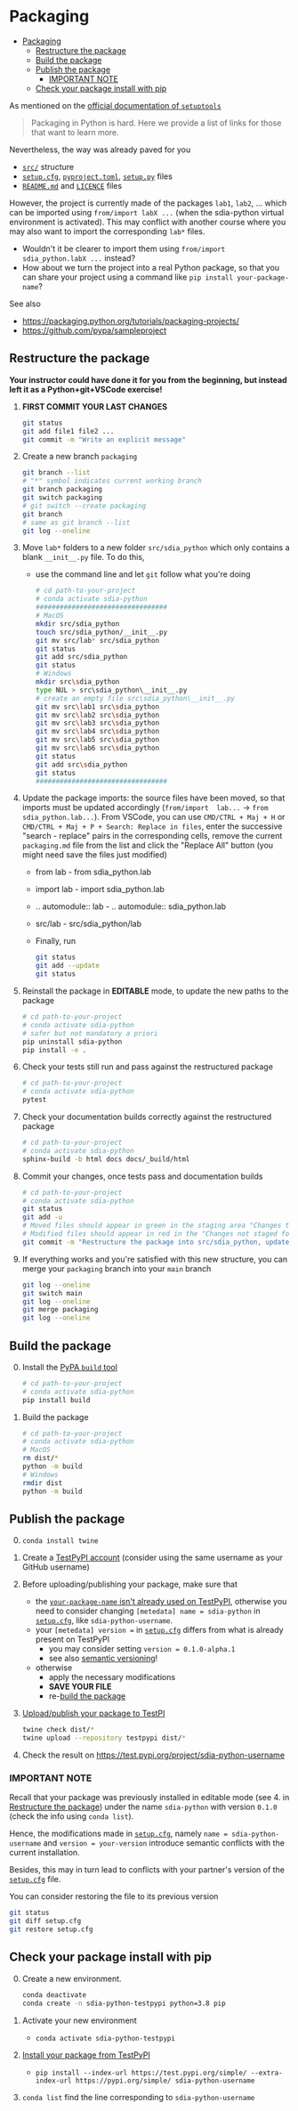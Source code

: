 # Packaging

- [Packaging](#packaging)
  - [Restructure the package](#restructure-the-package)
  - [Build the package](#build-the-package)
  - [Publish the package](#publish-the-package)
    - [IMPORTANT NOTE](#important-note)
  - [Check your package install with pip](#check-your-package-install-with-pip)

As mentioned on the [official documentation of `setuptools`](https://setuptools.pypa.io/en/latest/userguide/quickstart.html#resources-on-python-packaging)
> Packaging in Python is hard. Here we provide a list of links for those that want to learn more.

Nevertheless, the way was already paved for you

- [`src/`](../src/) structure
- [`setup.cfg`](../setup.cfg), [`pyproject.toml`](../pyproject.toml), [`setup.py`](../setup.py) files
- [`README.md`](../README.md) and [`LICENCE`](../LICENSE) files

However, the project is currently made of the packages `lab1`, `lab2`, ... which can be imported  using `from/import labX ...` (when the sdia-python virtual environment is activated).
This may conflict with another course where you may also want to import the corresponding `lab*` files.

- Wouldn't it be clearer to import them using `from/import sdia_python.labX ...` instead?
- How about we turn the project into a real Python package, so that you can share your project using  a command like `pip install your-package-name`?

See also

- <https://packaging.python.org/tutorials/packaging-projects/>
- <https://github.com/pypa/sampleproject>

## Restructure the package

**Your instructor could have done it for you from the beginning, but instead left it as a Python+git+VSCode exercise!**

1. **FIRST COMMIT YOUR LAST CHANGES**

    ```bash
    git status
    git add file1 file2 ...
    git commit -m "Write an explicit message"
    ```

2. Create a new branch `packaging`

    ```bash
    git branch --list
    # "*" symbol indicates current working branch
    git branch packaging
    git switch packaging
    # git switch --create packaging
    git branch
    # same as git branch --list
    git log --oneline
    ```

3. Move `lab*` folders to a new folder `src/sdia_python` which only contains a blank `__init__.py` file. To do this,

   - use the command line and let `git` follow what you're doing

      ```bash
      # cd path-to-your-project
      # conda activate sdia-python
      #################################
      # MacOS
      mkdir src/sdia_python
      touch src/sdia_python/__init__.py
      git mv src/lab* src/sdia_python
      git status
      git add src/sdia_python
      git status
      # Windows
      mkdir src\sdia_python
      type NUL > src\sdia_python\__init__.py
      # create an empty file src\sdia_python\__init__.py
      git mv src\lab1 src\sdia_python
      git mv src\lab2 src\sdia_python
      git mv src\lab3 src\sdia_python
      git mv src\lab4 src\sdia_python
      git mv src\lab5 src\sdia_python
      git mv src\lab6 src\sdia_python
      git status
      git add src\sdia_python
      git status
      #################################
      ```

4. Update the package imports: the source files have been moved, so that imports must be updated accordingly (`from/import  lab...` -> `from sdia_python.lab...`). From VSCode, you can use `CMD/CTRL + Maj + H` or `CMD/CTRL + Maj + P + Search: Replace in files`, enter the successive "search - replace" pairs in the corresponding cells, remove the current `packaging.md` file from the list and click the "Replace All" button (you might need save the files just modified)

   - from lab - from sdia_python.lab
   - import lab - import sdia_python.lab
   - .. automodule:: lab - .. automodule:: sdia_python.lab
   - src/lab - src/sdia_python/lab

   - Finally, run

        ```bash
        git status
        git add --update
        git status
        ```

5. Reinstall the package in **EDITABLE** mode, to update the new paths to the package

    ```bash
    # cd path-to-your-project
    # conda activate sdia-python
    # safer but not mandatory a priori
    pip uninstall sdia-python
    pip install -e .
    ```

6. Check your tests still run and pass against the restructured package

    ```bash
    # cd path-to-your-project
    # conda activate sdia-python
    pytest
    ```

7. Check your documentation builds correctly against the restructured package

    ```bash
    # cd path-to-your-project
    # conda activate sdia-python
    sphinx-build -b html docs docs/_build/html
    ```

8. Commit your changes, once tests pass and documentation builds

    ```bash
    # cd path-to-your-project
    # conda activate sdia-python
    git status
    git add -u
    # Moved files should appear in green in the staging area "Changes to be committed:"
    # Modified files should appear in red in the "Changes not staged for commit:"
    git commit -m "Restructure the package into src/sdia_python, update imports accordingly"
    ```

9. If everything works and you're satisfied with this new structure, you can merge your `packaging` branch into your `main` branch

    ```bash
    git log --oneline
    git switch main
    git log --oneline
    git merge packaging
    git log --oneline
    ```

## Build the package

0. Install the [PyPA `build` tool](https://pypa-build.readthedocs.io/en/latest/index.html)

    ```bash
    # cd path-to-your-project
    # conda activate sdia-python
    pip install build
    ```

1. Build the package

    ```bash
    # cd path-to-your-project
    # conda activate sdia-python
    # MacOS
    rm dist/*
    python -m build
    # Windows
    rmdir dist
    python -m build
    ```

## Publish the package

0. `conda install twine`
1. Create a [TestPyPI account](https://test.pypi.org/account/register/) (consider using the same username as your GitHub username)
2. Before uploading/publishing your package, make sure that
    - the [`your-package-name` isn't already used on TestPyPI](https://test.pypi.org/search/?q=package-name), otherwise you need to consider changing `[metedata] name = sdia-python` in [`setup.cfg`](../setup.cfg), like `sdia-python-username`.
    - your `[metedata] version =` in [`setup.cfg`](../setup.cfg) differs from what is already present on TestPyPI
      - you may consider setting `version = 0.1.0-alpha.1`
      - see also [semantic versioning](https://semver.org/)!
    - otherwise
      - apply the necessary modifications
      - **SAVE YOUR FILE**
      - re-[build the package](#build-the-package)
3. [Upload/publish your package to TestPI](https://packaging.python.org/tutorials/packaging-projects/#uploading-the-distribution-archives)

    ```bash
    twine check dist/*
    twine upload --repository testpypi dist/*
    ```

4. Check the result on <https://test.pypi.org/project/sdia-python-username>

### IMPORTANT NOTE

Recall that your package was previously installed in editable mode (see 4. in [Restructure the package](#restructure-the-package)) under the name `sdia-python` with version `0.1.0` (check the info using `conda list`).

Hence, the modifications made in [`setup.cfg`](../setup.cfg), namely `name = sdia-python-username` and `version = your-version` introduce semantic conflicts with the current installation.

Besides, this may in turn lead to conflicts with your partner's version of the [`setup.cfg`](../setup.cfg) file.

You can consider restoring the file to its previous version

```bash
git status
git diff setup.cfg
git restore setup.cfg
```

## Check your package install with pip

0. Create a new environment.

   ```bash
   conda deactivate
   conda create -n sdia-python-testpypi python=3.8 pip
   ```

1. Activate your new environment
   - `conda activate sdia-python-testpypi`

2. [Install your package from TestPyPI](https://packaging.python.org/guides/using-testpypi/#using-testpypi-with-pip)
   - `pip install --index-url https://test.pypi.org/simple/ --extra-index-url https://pypi.org/simple/ sdia-python-username`

3. `conda list` find the line corresponding to `sdia-python-username`
